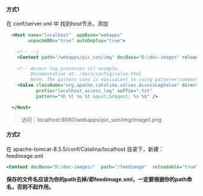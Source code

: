 #### 方式1

在 conf/server.xml 中 找到host节点，添加



```xml
  <Host name="localhost"  appBase="webapps"
        unpackWARs="true" autoDeploy="true">

	<!-- -->
	<Context path="/webapps/pic_son/img" docBase="D:\doc-images" reloadable="true" />
	
    <!-- Access log processes all example.
         Documentation at: /docs/config/valve.html
         Note: The pattern used is equivalent to using pattern="common" -->
    <Valve className="org.apache.catalina.valves.AccessLogValve" directory="logs"
           prefix="localhost_access_log" suffix=".txt"
           pattern="%h %l %u %t &quot;%r&quot; %s %b" />

  </Host>
```
> 访问：localhost:8080/webapps/pic_son/img/image1.png



#### 方式2



在 apache-tomcat-8.5.5/conf/Catalina/localhost 目录下，新建：feedimage.xml

```xml
<Context docBase="D:/doc-images/"  path="/feedimage"  reloadable="true" />
```



**保存的文件名应该为你的path去掉/即feedimage.xml，一定要根据你的path命名，否则不起作用。**